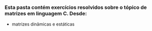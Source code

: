 ### Esta pasta contém exercícios resolvidos sobre o tópico de matrizes em linguagem C. Desde:

* matrizes dinâmicas e estáticas
